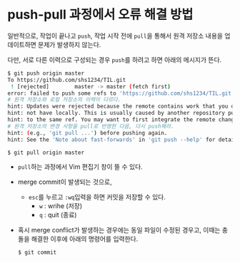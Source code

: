 # push-pull 과정에서 오류 해결 방법

일반적으로, 작업이 끝나고 `push`, 작업 시작 전에 `pull`을 통해서 원격 저장소 내용을 업데이트하면 문제가 발생하지 않는다.

다만, 서로 다른 이력으로 구성되는 경우 `push`를 하려고 하면 아래의 메시지가 뜬다.

``` bash
$ git push origin master
To https://github.com/shs1234/TIL.git
 ! [rejected]        master -> master (fetch first)
error: failed to push some refs to 'https://github.com/shs1234/TIL.git'
# 원격 저장소와 로컬 저장소의 이력이 다르다.
hint: Updates were rejected because the remote contains work that you do
hint: not have locally. This is usually caused by another repository pushing
hint: to the same ref. You may want to first integrate the remote changes
# 원격 저장소의 변경 사항을 pull로 반영한 다음, 다시 push해라.
hint: (e.g., 'git pull ...') before pushing again.
hint: See the 'Note about fast-forwards' in 'git push --help' for details.
```

```bash
$ git pull origin master
```

* `pull`하는 과정에서 Vim 편집기 창이 뜰 수 있다.

* merge commit이 발생되는 것으로,

  * `esc`를 누르고 `:wq`입력을 하면 커밋을 저장할 수 있다.
    * `w` : wrihe (저장)
    * `q` : quit (종료)

* 혹시 merge conflict가 발생하는 경우에는 동일 파일이 수정된 경우고, 이때는 충돌을 해결한 이후에 아래의 명령어를 입력한다.

  ```bash
  $ git commit
  ```